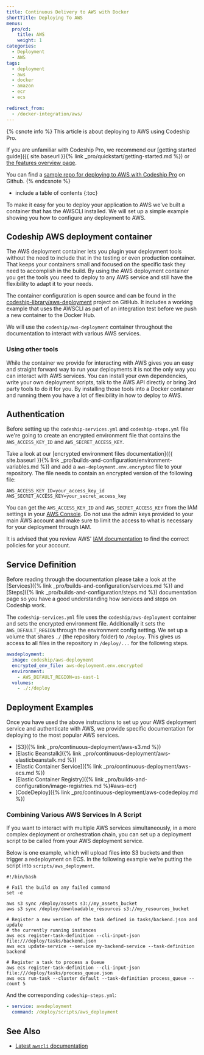 ```yaml
---
title: Continuous Delivery to AWS with Docker
shortTitle: Deploying To AWS
menus:
  pro/cd:
    title: AWS
    weight: 1
categories:
  - Deployment
  - AWS   
tags:
  - deployment
  - aws
  - docker
  - amazon
  - ecr
  - ecs

redirect_from:
  - /docker-integration/aws/
---
```


{% csnote info %}
This article is about deploying to AWS using Codeship Pro.

If you are unfamiliar with Codeship Pro, we recommend our [getting started guide]({{ site.baseurl }}{% link _pro/quickstart/getting-started.md %}) or [the features overview page](http://codeship.com/features/pro).

You can find a [sample repo for deploying to AWS with Codeship Pro](https://github.com/codeship-library/aws-utilities) on Github.
{% endcsnote %}

* include a table of contents
{:toc}

To make it easy for you to deploy your application to AWS we've built a container that has the AWSCLI installed. We will set up a simple example showing you how to configure any deployment to AWS.

## Codeship AWS deployment container

The AWS deployment container lets you plugin your deployment tools without the need to include that in the testing or even production container. That keeps your containers small and focused on the specific task they need to accomplish in the build. By using the AWS deployment container you get the tools you need to deploy to any AWS service and still have the flexibility to adapt it to your needs.

The container configuration is open source and can be found in the [codeship-library/aws-deployment](https://github.com/codeship-library/aws-deployment) project on GitHub. It includes a working example that uses the AWSCLI as part of an integration test before we push a new container to the Docker Hub.

We will use the `codeship/aws-deployment` container throughout the documentation to interact with various AWS services.

### Using other tools

While the container we provide for interacting with AWS gives you an easy and straight forward way to run your deployments it is not the only way you can interact with AWS services. You can install your own dependencies, write your own deployment scripts, talk to the AWS API directly or bring 3rd party tools to do it for you. By installing those tools into a Docker container and running them you have a lot of flexibility in how to deploy to AWS.

## Authentication

Before setting up the `codeship-services.yml` and `codeship-steps.yml` file we're going to create an encrypted environment file that contains the `AWS_ACCESS_KEY_ID` and `AWS_SECRET_ACCESS_KEY`.

Take a look at our [encrypted environment files documentation]({{ site.baseurl }}{% link _pro/builds-and-configuration/environment-variables.md %}) and add a `aws-deployment.env.encrypted` file to your repository. The file needs to contain an encrypted version of the following file:

```
AWS_ACCESS_KEY_ID=your_access_key_id
AWS_SECRET_ACCESS_KEY=your_secret_access_key
```

You can get the `AWS_ACCESS_KEY_ID` and `AWS_SECRET_ACCESS_KEY` from the IAM settings in your [AWS Console](https://console.aws.amazon.com/console/home). Do not use the admin keys provided to your main AWS account and make sure to limit the access to what is necessary for your deployment through IAM.

It is advised that you review AWS' [IAM documentation](http://docs.aws.amazon.com/IAM/latest/UserGuide/introduction_access-management.html) to find the correct policies for your account.

## Service Definition

Before reading through the documentation please take a look at the [Services]({% link _pro/builds-and-configuration/services.md %}) and [Steps]({% link _pro/builds-and-configuration/steps.md %}) documentation page so you have a good understanding how services and steps on Codeship work.

The `codeship-services.yml` file uses the `codeship/aws-deployment` container and sets the encrypted environment file. Additionally it sets the `AWS_DEFAULT_REGION` through the environment config setting. We set up a volume that shares `./` (the repository folder) to `/deploy`. This gives us access to all files in the repository in `/deploy/...` for the following steps.

```yaml
awsdeployment:
  image: codeship/aws-deployment
  encrypted_env_file: aws-deployment.env.encrypted
  environment:
    - AWS_DEFAULT_REGION=us-east-1
  volumes:
    - ./:/deploy
```

## Deployment Examples

Once you have used the above instructions to set up your AWS deployment service and authenticate with AWS, we provide specific documentation for deploying to the most popular AWS services.

- [S3]({% link _pro/continuous-deployment/aws-s3.md %})
- [Elastic Beanstalk]({% link _pro/continuous-deployment/aws-elasticbeanstalk.md %})
- [Elastic Container Service]({% link _pro/continuous-deployment/aws-ecs.md %})
- [Elastic Container Registry]({% link _pro/builds-and-configuration/image-registries.md %}#aws-ecr)
- [CodeDeploy]({% link _pro/continuous-deployment/aws-codedeploy.md %})

### Combining Various AWS Services In A Script

If you want to interact with multiple AWS services simultaneously, in a more complex deployment or orchestration chain, you can set up a deployment script to be called from your AWS deployment service.

Below is one example, which will upload files into S3 buckets and then trigger a redeployment on ECS. In the following example we're putting the script into `scripts/aws_deployment`.

```shell
#!/bin/bash

# Fail the build on any failed command
set -e

aws s3 sync /deploy/assets s3://my_assets_bucket
aws s3 sync /deploy/downloadable_resources s3://my_resources_bucket

# Register a new version of the task defined in tasks/backend.json and update
# the currently running instances
aws ecs register-task-definition --cli-input-json file:///deploy/tasks/backend.json
aws ecs update-service --service my-backend-service --task-definition backend

# Register a task to process a Queue
aws ecs register-task-definition --cli-input-json file:///deploy/tasks/process_queue.json
aws ecs run-task --cluster default --task-definition process_queue --count 5
```

And the corresponding `codeship-steps.yml`:

```yaml
- service: awsdeployment
  command: /deploy/scripts/aws_deployment
```

## See Also

+ [Latest `awscli` documentation](http://docs.aws.amazon.com/cli/latest/reference/)
